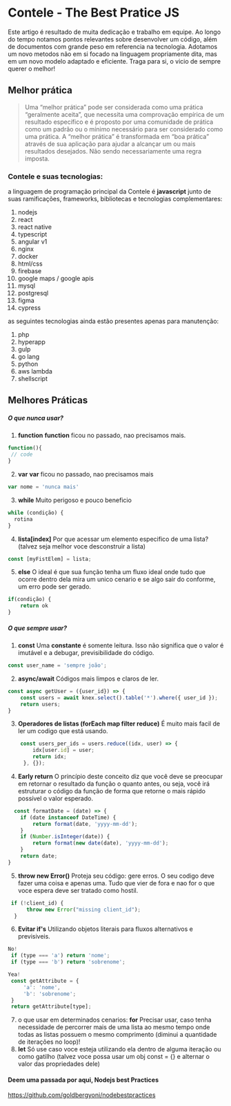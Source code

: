 # Contele - The Best Pratice JS

Este artigo é resultado de muita dedicação e trabalho em equipe. Ao longo do tempo notamos pontos relevantes sobre desenvolver um código, além de documentos com grande peso em referencia na tecnologia. Adotamos um novo metodos não em si focado na linguagem propriamente dita, mas em um novo modelo adaptado e eficiente.
Traga para si, o vicio de sempre querer o melhor!

## Melhor prática
> Uma “melhor prática” pode ser considerada como uma prática “geralmente aceita”, que necessita uma comprovação empírica de um resultado específico e é proposto por uma comunidade de prática como um padrão ou o mínimo necessário para ser considerado como uma prática. A “melhor prática” é transformada em “boa prática” através de sua aplicação para ajudar a alcançar um ou mais resultados desejados.
Não sendo necessariamente uma regra imposta.

### Contele e suas tecnologias:

a linguagem de programação principal da Contele é **javascript** junto de suas ramificações, frameworks, bibliotecas e tecnologias complementares:
1. nodejs
1. react
1. react native
1. typescript
1. angular v1
1. nginx 
1. docker
1. html/css 
1. firebase
1. google maps / google apis
1. mysql
1. postgresql
1. figma
1. cypress

as seguintes tecnologias ainda estão presentes apenas para manutenção:

1. php
1. hyperapp
1. gulp
1. go lang
1. python
1. aws lambda
1. shellscript

## Melhores Práticas 
##### O que **nunca** usar?
   1. **function**
   **function** ficou no passado, nao precisamos mais.
```javascript
function(){
 // code
}
```
   2. **var**
   **var** ficou no passado, nao precisamos mais
```javascript
var nome = 'nunca mais'
```
   3. **while** 
   Muito perigoso e pouco beneficio
```javascript
while (condição) {
  rotina
}
```
   4. **lista[index]** 
   Por que acessar um elemento especifico de uma lista? (talvez seja melhor voce desconstruir a lista)
```javascript 
const [myFistElem] = lista;
```
   5. **else**
   O ideal é que sua função tenha um fluxo ideal onde tudo que ocorre dentro dela mira um unico cenario e se algo sair do conforme, um erro pode ser gerado.
```javascript 
if(condição) {
    return ok
}
```
##### O que **sempre** usar?
   1. **const** 
   Uma **constante** é somente leitura. Isso não significa que o valor é imutável e a debugar, previsibilidade do código.
```javascript 
const user_name = 'sempre joão';
```
   2. **async/await** 
   Códigos mais limpos e claros de ler.
```javascript 
const async getUser = ({user_id}) => {
    const users = await knex.select().table('*').where({ user_id });
    return users;
}
```
   3. **Operadores de listas (forEach map filter reduce)** 
   É muito mais facil de ler um codigo que está usando.
```javascript 
    const users_per_ids = users.reduce((idx, user) => {
        idx[user.id] = user;
        return idx;
     }, {});
```
   4. **Early return** 
   O princípio deste conceito diz que você deve se preocupar em retornar o resultado da função o quanto antes, ou seja, você irá estruturar o código da função de forma que retorne o mais rápido possível o valor esperado.
```javascript 
  const formatDate = (date) => {
    if (date instanceof DateTime) {
        return format(date, 'yyyy-mm-dd');
    }
    if (Number.isInteger(date)) {
        return format(new date(date), 'yyyy-mm-dd');
    }
    return date;
}
```
   5. **throw new Error()** 
   Proteja seu código: gere erros. O seu codigo deve fazer uma coisa e apenas uma. Tudo que vier de fora e nao for o que voce espera deve ser tratado como hostil. 
```javascript 
 if (!client_id) {
      throw new Error("missing client_id");
  }
```
   6. **Evitar if's** 
   Utilizando objetos literais para fluxos alternativos e previsiveis.
```javascript
No!
 if (type === 'a') return 'nome';
 if (type === 'b') return 'sobrenome';

Yea!
 const getAttribute = {
     'a': 'nome',
     'b': 'sobrenome';
 }
 return getAttribute[type];
```
   7. o que usar em determinados cenarios:
   **for** Precisar usar, caso tenha necessidade de percorrer mais de uma lista ao mesmo tempo onde todas as listas possuem o mesmo comprimento (diminui a quantidade de iterações no loop)!
   9. **let** 
   Só use caso voce esteja utilizando ela dentro de alguma iteração ou como gatilho (talvez voce possa usar um obj const = {} e alternar o valor das propriedades dele)

#### Deem uma passada por aqui, Nodejs best Practices 
https://github.com/goldbergyoni/nodebestpractices
